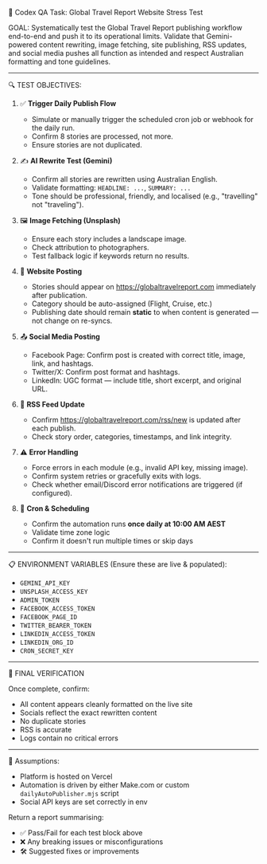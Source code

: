 🧪 Codex QA Task: Global Travel Report Website Stress Test

GOAL:
Systematically test the Global Travel Report publishing workflow end-to-end and push it to its operational limits. Validate that Gemini-powered content rewriting, image fetching, site publishing, RSS updates, and social media pushes all function as intended and respect Australian formatting and tone guidelines.

---

🔍 TEST OBJECTIVES:

1. ✅ **Trigger Daily Publish Flow**
   - Simulate or manually trigger the scheduled cron job or webhook for the daily run.
   - Confirm 8 stories are processed, not more.
   - Ensure stories are not duplicated.

2. ✍️ **AI Rewrite Test (Gemini)**
   - Confirm all stories are rewritten using Australian English.
   - Validate formatting: `HEADLINE: ...`, `SUMMARY: ...`
   - Tone should be professional, friendly, and localised (e.g., "travelling" not "traveling").

3. 🖼️ **Image Fetching (Unsplash)**
   - Ensure each story includes a landscape image.
   - Check attribution to photographers.
   - Test fallback logic if keywords return no results.

4. 📑 **Website Posting**
   - Stories should appear on https://globaltravelreport.com immediately after publication.
   - Category should be auto-assigned (Flight, Cruise, etc.)
   - Publishing date should remain **static** to when content is generated — not change on re-syncs.

5. 📤 **Social Media Posting**
   - Facebook Page: Confirm post is created with correct title, image, link, and hashtags.
   - Twitter/X: Confirm post format and hashtags.
   - LinkedIn: UGC format — include title, short excerpt, and original URL.

6. 📰 **RSS Feed Update**
   - Confirm https://globaltravelreport.com/rss/new is updated after each publish.
   - Check story order, categories, timestamps, and link integrity.

7. ⚠️ **Error Handling**
   - Force errors in each module (e.g., invalid API key, missing image).
   - Confirm system retries or gracefully exits with logs.
   - Check whether email/Discord error notifications are triggered (if configured).

8. 📅 **Cron & Scheduling**
   - Confirm the automation runs **once daily at 10:00 AM AEST**
   - Validate time zone logic
   - Confirm it doesn't run multiple times or skip days

---

📋 ENVIRONMENT VARIABLES (Ensure these are live & populated):

- `GEMINI_API_KEY`
- `UNSPLASH_ACCESS_KEY`
- `ADMIN_TOKEN`
- `FACEBOOK_ACCESS_TOKEN`
- `FACEBOOK_PAGE_ID`
- `TWITTER_BEARER_TOKEN`
- `LINKEDIN_ACCESS_TOKEN`
- `LINKEDIN_ORG_ID`
- `CRON_SECRET_KEY`

---

🚨 FINAL VERIFICATION

Once complete, confirm:
- All content appears cleanly formatted on the live site
- Socials reflect the exact rewritten content
- No duplicate stories
- RSS is accurate
- Logs contain no critical errors

---

🧠 Assumptions:
- Platform is hosted on Vercel
- Automation is driven by either Make.com or custom `dailyAutoPublisher.mjs` script
- Social API keys are set correctly in env

Return a report summarising:
- ✅ Pass/Fail for each test block above
- ❌ Any breaking issues or misconfigurations
- 🛠️ Suggested fixes or improvements